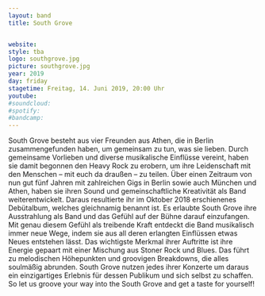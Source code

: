```yaml
---
layout: band
title: South Grove


website:
style: tba
logo: southgrove.jpg
picture: southgrove.jpg
year: 2019
day: friday
stagetime: Freitag, 14. Juni 2019, 20:00 Uhr
youtube:
#soundcloud:
#spotify:
#bandcamp:
---
```


South Grove besteht aus vier Freunden aus Athen, die in Berlin zusammengefunden haben,
um gemeinsam zu tun, was sie lieben. Durch gemeinsame Vorlieben und diverse musikalische
Einflüsse vereint, haben sie damit begonnen den Heavy Rock zu erobern, um
ihre Leidenschaft mit den Menschen – mit euch da draußen – zu teilen. Über einen Zeitraum von
nun gut fünf Jahren mit zahlreichen Gigs in Berlin sowie auch München und Athen, haben sie ihren
Sound und gemeinschaftliche Kreativität als Band weiterentwickelt. Daraus resultierte ihr im
Oktober 2018 erschienenes Debütalbum, welches gleichnamig benannt ist. Es erlaubte South
Grove ihre Ausstrahlung als Band und das Gefühl auf der Bühne darauf einzufangen. Mit genau
diesem Gefühl als treibende Kraft entdeckt die Band musikalisch immer neue Wege, indem sie aus
all deren erlangten Einflüssen etwas Neues entstehen lässt. Das wichtigste Merkmal ihrer Auftritte
ist ihre Energie gepaart mit einer Mischung aus Stoner Rock und Blues. Das führt zu melodischen
Höhepunkten und groovigen Breakdowns, die alles soulmäßig abrunden. South Grove nutzen jedes
ihrer Konzerte um daraus ein einzigartiges Erlebnis für dessen Publikum und sich selbst zu schaffen.
So let us groove your way into the South Grove and get a taste for yourself!

